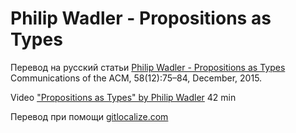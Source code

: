 
# Philip Wadler - Propositions as Types

Перевод на русский статьи [Philip Wadler - Propositions as Types](https://homepages.inf.ed.ac.uk/wadler/topics/history.html#propositions-as-types) Communications of the ACM, 58(12):75–84, December, 2015.

Video ["Propositions as Types" by Philip Wadler](https://rutube.ru/video/562f451ce4713f8df8a70fe23b83b7f0/) 42 min

Перевод при помощи [gitlocalize.com](https://gitlocalize.com/)